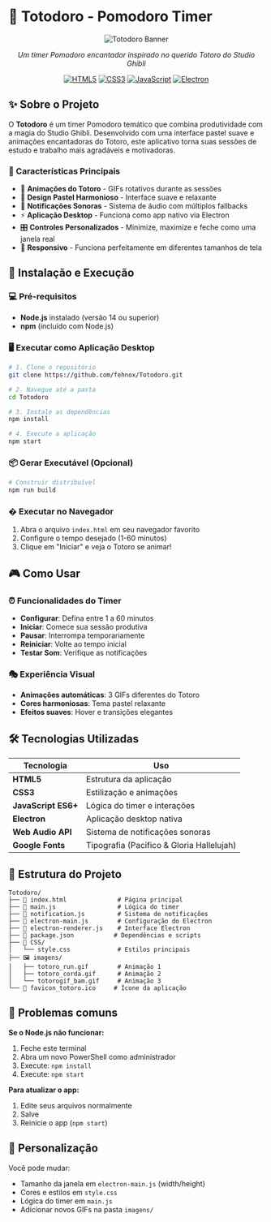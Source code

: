 # 🦫 Totodoro - Pomodoro Timer

<div align="center">
  
  ![Totodoro Banner](https://img.shields.io/badge/Totodoro-Pomodoro%20Timer-ff99cc?style=for-the-badge&logo=heart&logoColor=white)
  
  *Um timer Pomodoro encantador inspirado no querido Totoro do Studio Ghibli*
  
  [![HTML5](https://img.shields.io/badge/HTML5-E34F26?style=flat-square&logo=html5&logoColor=white)](https://developer.mozilla.org/en-US/docs/Web/HTML)
  [![CSS3](https://img.shields.io/badge/CSS3-1572B6?style=flat-square&logo=css3&logoColor=white)](https://developer.mozilla.org/en-US/docs/Web/CSS)
  [![JavaScript](https://img.shields.io/badge/JavaScript-F7DF1E?style=flat-square&logo=javascript&logoColor=black)](https://developer.mozilla.org/en-US/docs/Web/JavaScript)
  [![Electron](https://img.shields.io/badge/Electron-2B2E3A?style=flat-square&logo=electron&logoColor=9FEAF9)](https://www.electronjs.org/)
  
</div>

## ✨ Sobre o Projeto

O **Totodoro** é um timer Pomodoro temático que combina produtividade com a magia do Studio Ghibli. Desenvolvido com uma interface pastel suave e animações encantadoras do Totoro, este aplicativo torna suas sessões de estudo e trabalho mais agradáveis e motivadoras.

### 🎯 Características Principais

- 🦫 **Animações do Totoro** - GIFs rotativos durante as sessões
- 🎨 **Design Pastel Harmonioso** - Interface suave e relaxante
- 🔔 **Notificações Sonoras** - Sistema de áudio com múltiplos fallbacks
- ⚡ **Aplicação Desktop** - Funciona como app nativo via Electron
- 🎛️ **Controles Personalizados** - Minimize, maximize e feche como uma janela real
- 📱 **Responsivo** - Funciona perfeitamente em diferentes tamanhos de tela

## 🚀 Instalação e Execução

### 💻 Pré-requisitos
- **Node.js** instalado (versão 14 ou superior)
- **npm** (incluído com Node.js)

### 🖥️ Executar como Aplicação Desktop
```bash
# 1. Clone o repositório
git clone https://github.com/fehnox/Totodoro.git

# 2. Navegue até a pasta
cd Totodoro

# 3. Instale as dependências
npm install

# 4. Execute a aplicação
npm start
```

### 📦 Gerar Executável (Opcional)
```bash
# Construir distribuível
npm run build
```

### � Executar no Navegador
1. Abra o arquivo `index.html` em seu navegador favorito
2. Configure o tempo desejado (1-60 minutos)
3. Clique em "Iniciar" e veja o Totoro se animar!

## 🎮 Como Usar

### ⏰ Funcionalidades do Timer
- **Configurar**: Defina entre 1 a 60 minutos
- **Iniciar**: Comece sua sessão produtiva
- **Pausar**: Interrompa temporariamente
- **Reiniciar**: Volte ao tempo inicial
- **Testar Som**: Verifique as notificações

### 🎭 Experiência Visual
- **Animações automáticas**: 3 GIFs diferentes do Totoro
- **Cores harmoniosas**: Tema pastel relaxante
- **Efeitos suaves**: Hover e transições elegantes

## 🛠️ Tecnologias Utilizadas

| Tecnologia | Uso |
|------------|-----|
| **HTML5** | Estrutura da aplicação |
| **CSS3** | Estilização e animações |
| **JavaScript ES6+** | Lógica do timer e interações |
| **Electron** | Aplicação desktop nativa |
| **Web Audio API** | Sistema de notificações sonoras |
| **Google Fonts** | Tipografia (Pacifico & Gloria Hallelujah) |

## 📁 Estrutura do Projeto

```
Totodoro/
├── 📄 index.html              # Página principal
├── 📄 main.js                 # Lógica do timer
├── 📄 notification.js         # Sistema de notificações
├── 📄 electron-main.js        # Configuração do Electron
├── 📄 electron-renderer.js    # Interface Electron
├── 📄 package.json           # Dependências e scripts
├── 🎨 CSS/
│   └── style.css             # Estilos principais
├── 🖼️ imagens/
│   ├── totoro_run.gif        # Animação 1
│   ├── totoro_corda.gif      # Animação 2
│   └── totorogif_bam.gif     # Animação 3
└── 🦫 favicon_totoro.ico     # Ícone da aplicação
```

## 🔧 Problemas comuns

**Se o Node.js não funcionar:**
1. Feche este terminal
2. Abra um novo PowerShell como administrador
3. Execute: `npm install`
4. Execute: `npm start`

**Para atualizar o app:**
1. Edite seus arquivos normalmente
2. Salve
3. Reinicie o app (`npm start`)

## 🎨 Personalização

Você pode mudar:
- Tamanho da janela em `electron-main.js` (width/height)
- Cores e estilos em `style.css`
- Lógica do timer em `main.js`
- Adicionar novos GIFs na pasta `imagens/`
